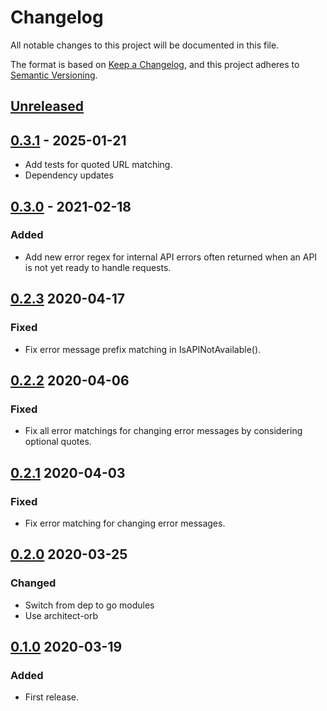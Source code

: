 # Changelog

All notable changes to this project will be documented in this file.

The format is based on [Keep a Changelog](https://keepachangelog.com/en/1.0.0/),
and this project adheres to [Semantic Versioning](https://semver.org/spec/v2.0.0.html).

## [Unreleased]

## [0.3.1] - 2025-01-21

- Add tests for quoted URL matching.
- Dependency updates

## [0.3.0] - 2021-02-18

### Added

- Add new error regex for internal API errors often returned when an API is not yet ready to handle requests.

## [0.2.3] 2020-04-17

### Fixed

- Fix error message prefix matching in IsAPINotAvailable().

## [0.2.2] 2020-04-06

### Fixed

- Fix all error matchings for changing error messages by considering optional quotes.

## [0.2.1] 2020-04-03

### Fixed

- Fix error matching for changing error messages.

## [0.2.0] 2020-03-25

### Changed

- Switch from dep to go modules
- Use architect-orb

## [0.1.0] 2020-03-19

### Added

- First release.


[Unreleased]: https://github.com/giantswarm/errors/compare/v0.3.1...HEAD
[0.3.1]: https://github.com/giantswarm/errors/compare/v0.3.0...v0.3.1
[0.3.0]: https://github.com/giantswarm/errors/compare/v0.2.3...v0.3.0
[0.2.3]: https://github.com/giantswarm/errors/compare/v0.2.2...v0.2.3
[0.2.2]: https://github.com/giantswarm/errors/compare/v0.2.1...v0.2.2
[0.2.1]: https://github.com/giantswarm/errors/compare/v0.2.0...v0.2.1
[0.2.0]: https://github.com/giantswarm/errors/compare/v0.1.0...v0.2.0

[0.1.0]: https://github.com/giantswarm/errors/releases/tag/v0.1.0
